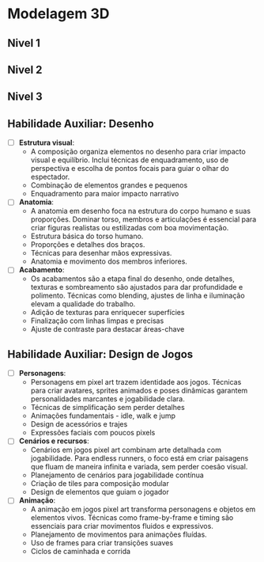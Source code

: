 # Modelagem 3D
## Nivel 1



## Nivel 2



## Nivel 3


## Habilidade Auxiliar: Desenho 
- [ ] **Estrutura visual**:
   - A composição organiza elementos no desenho para criar impacto visual e equilíbrio. Inclui técnicas de enquadramento, uso de perspectiva e escolha de pontos focais para guiar o olhar do espectador.
   - Combinação de elementos grandes e pequenos
   - Enquadramento para maior impacto narrativo
- [ ] **Anatomia**:
   - A anatomia em desenho foca na estrutura do corpo humano e suas proporções. Dominar torso, membros e articulações é essencial para criar figuras realistas ou estilizadas com boa movimentação.
   - Estrutura básica do torso humano.
   - Proporções e detalhes dos braços.
   - Técnicas para desenhar mãos expressivas.
   - Anatomia e movimento dos membros inferiores.
- [ ] **Acabamento**:
   - Os acabamentos são a etapa final do desenho, onde detalhes, texturas e sombreamento são ajustados para dar profundidade e polimento. Técnicas como blending, ajustes de linha e iluminação elevam a qualidade do trabalho.
   - Adição de texturas para enriquecer superfícies
   - Finalização com linhas limpas e precisas
   - Ajuste de contraste para destacar áreas-chave
## Habilidade Auxiliar: Design de Jogos 
- [ ] **Personagens**:
   - Personagens em pixel art trazem identidade aos jogos. Técnicas para criar avatares, sprites animados e poses dinâmicas garantem personalidades marcantes e jogabilidade clara.
   - Técnicas de simplificação sem perder detalhes
   - Animações fundamentais - idle, walk e jump
   - Design de acessórios e trajes
   - Expressões faciais com poucos pixels
- [ ] **Cenários e recursos**:
   - Cenários em jogos pixel art combinam arte detalhada com jogabilidade. Para endless runners, o foco está em criar paisagens que fluam de maneira infinita e variada, sem perder coesão visual.
   - Planejamento de cenários para jogabilidade contínua
   - Criação de tiles para composição modular
   - Design de elementos que guiam o jogador
- [ ] **Animação**:
   - A animação em jogos pixel art transforma personagens e objetos em elementos vivos. Técnicas como frame-by-frame e timing são essenciais para criar movimentos fluidos e expressivos.
   - Planejamento de movimentos para animações fluídas.
   - Uso de frames para criar transições suaves
   - Ciclos de caminhada e corrida
